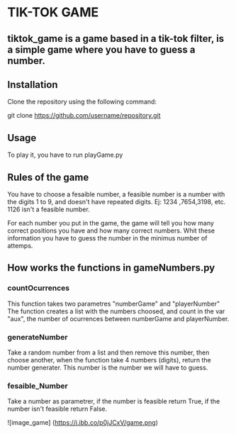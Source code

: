 # TIK-TOK GAME
## tiktok_game is a game based in a tik-tok filter, is a simple game where you have to guess a number.

## Installation

Clone the repository using the following command:

git clone https://github.com/username/repository.git

## Usage
To play it, you have to run playGame.py

## Rules of the game
You have to choose a fesaible number, a feasible number is a number with the digits 1 to 9, and doesn't have repeated digits.
Ej: 1234 ,7654,3198, etc.
1126 isn't a feasible number.

For each number you put in the game, the game will tell you how many correct positions you have and how many correct numbers. Whit these information you have to guess the number in the minimus number of attemps.

## How works the functions in gameNumbers.py

### countOcurrences
This function takes two parametres "numberGame" and "playerNumber"
The function creates a list with the numbers choosed, and count in the var "aux", the number of ocurrences between numberGame and playerNumber.

### generateNumber
Take a random number from a list and then remove this number, then choose another, when the function take 4 numbers (digits),
return the number generater. This number is the number we will have to guess.

### fesaible_Number 
Take a number as parametrer, if the number is feasible return True, if the number isn't feasible return False.

![image_game] (https://i.ibb.co/p0jJCxV/game.png)
